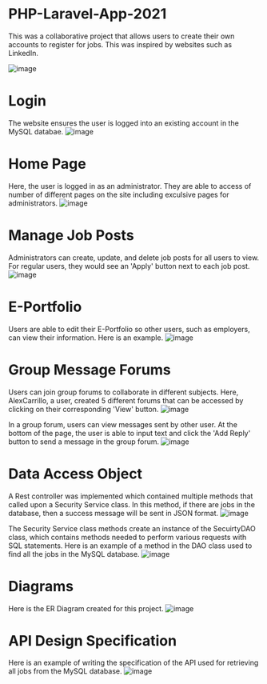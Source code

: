 # PHP-Laravel-App-2021
This was a collaborative project that allows users to create their own accounts to register for jobs. This was inspired by websites such as LinkedIn.

![image](https://user-images.githubusercontent.com/62003762/173732010-346ad1fa-47ec-4e8f-9328-0245dd51114b.png)

# Login
The website ensures the user is logged into an existing account in the MySQL databae.
![image](https://user-images.githubusercontent.com/62003762/174056125-5c379fa4-740a-4619-81ff-fa7397bbdc6b.png)

# Home Page
Here, the user is logged in as an administrator. They are able to access of number of different pages on the site including exculsive pages for administrators.
![image](https://user-images.githubusercontent.com/62003762/174056542-4d71d6dc-3453-43a7-950f-a92622e225d1.png)

# Manage Job Posts
Administrators can create, update, and delete job posts for all users to view. For regular users, they would see an 'Apply' button next to each job post.
![image](https://user-images.githubusercontent.com/62003762/174057207-6f11ba5c-8c4e-4632-a3c3-27dca2ebf030.png)

# E-Portfolio
Users are able to edit their E-Portfolio so other users, such as employers, can view their information. Here is an example.
![image](https://user-images.githubusercontent.com/62003762/174057808-bbf5605e-9b13-4b03-abf0-a3bd263b6d45.png)

# Group Message Forums
Users can join group forums to collaborate in different subjects. Here, AlexCarrillo, a user, created 5 different forums that can be accessed by clicking on their corresponding 'View' button.
![image](https://user-images.githubusercontent.com/62003762/174058239-66a80c73-b43b-48f2-be0e-775bf94f9b98.png)

In a group forum, users can view messages sent by other user. At the bottom of the page, the user is able to input text and click the 'Add Reply' button to send a message in the group forum.
![image](https://user-images.githubusercontent.com/62003762/174058649-dd55fb0c-f755-4886-bb48-4b826663b98d.png)

# Data Access Object
A Rest controller was implemented which contained multiple methods that called upon a Security Service class. In this method, if there are jobs in the database, then a success message will be sent in JSON format.
![image](https://user-images.githubusercontent.com/62003762/174059492-756f9202-0522-43d8-8b17-72adbfa3944d.png)

The Security Service class methods create an instance of the SecuirtyDAO class, which contains methods needed to perform various requests with SQL statements. Here is an example of a method in the DAO class used to find all the jobs in the MySQL database.
![image](https://user-images.githubusercontent.com/62003762/174060994-0553fcac-53fb-42b0-a221-9d4b2cd918ca.png)

# Diagrams
Here is the ER Diagram created for this project.
![image](https://user-images.githubusercontent.com/62003762/174061399-34ff7458-46e8-4f8a-9878-c8963b1fe381.png)

# API Design Specification
Here is an example of writing the specification of the API used for retrieving all jobs from the MySQL database.
![image](https://user-images.githubusercontent.com/62003762/174061760-35138cbb-ad6a-499a-8424-6edc05872a15.png)
